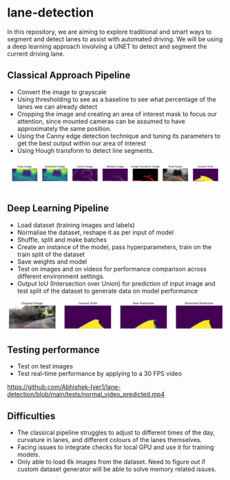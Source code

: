 # lane-detection

In this repository, we are aiming to explore traditional and smart ways to segment and detect lanes to assist with automated driving. We will be using a deep learning approach involving a UNET to detect and segment the current driving lane.

## Classical Approach Pipeline
* Convert the image to grayscale
* Using thresholding to see as a baseline to see what percentage of the lanes we can already detect
* Cropping the image and creating an area of interest mask to focus our attention, since mounted cameras can be assumed to have approximately the same position.
* Using the Canny edge detection technique and tuning its parameters to get the best output within our area of interest
* Using Hough transform to detect line segments.

![Outputs of all steps of the classical approach](images/classical_pipeline.png "Output from classical pipeline")

## Deep Learning Pipeline
* Load dataset (training images and labels)
* Normalise the dataset, reshape it as per input of model
* Shuffle, split and make batches
* Create an instance of the model, pass hyperparameters, train on the train split of the dataset
* Save weights and model
* Test on images and on videos for performance comparison across different environment settings. 
* Output IoU (Intersection over Union) for prediction of input image and test split of the dataset to generate data on model performance

![Prediction of the deep learning approach](images/unet_predictions.png "Output from deep learning pipeline")

## Testing performance
* Test on test images
* Test real-time performance by applying to a 30 FPS video


https://github.com/Abhishek-Iyer1/lane-detection/blob/main/tests/normal_video_predicted.mp4


## Difficulties
* The classical pipeline struggles to adjust to different times of the day, curvature in lanes, and different colours of the lanes themselves.
* Facing issues to integrate checks for local GPU and use it for training models.
* Only able to load 6k images from the dataset. Need to figure out if custom dataset generator will be able to solve memory related issues. 
